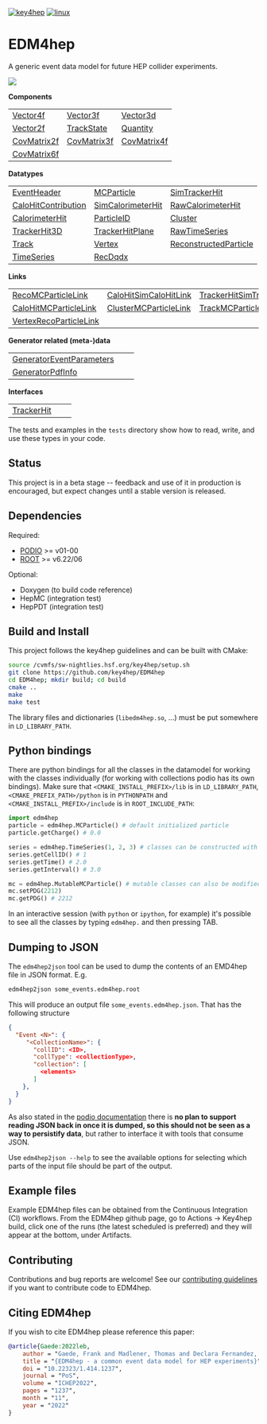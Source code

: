 
[![key4hep](https://github.com/key4hep/EDM4hep/workflows/key4hep_linux/badge.svg)](https://github.com/key4hep/EDM4hep/actions/workflows/key4hep_linux.yml)
[![linux](https://github.com/key4hep/EDM4hep/actions/workflows/lcg_linux_with_podio.yml/badge.svg)](https://github.com/key4hep/EDM4hep/actions/workflows/lcg_linux_with_podio.yml)
# EDM4hep


A generic event data model for future HEP collider experiments.

![](doc/edm4hep_diagram.svg)

**Components**

| | | |
|-|-|-|
| [Vector4f](https://github.com/key4hep/EDM4hep/blob/main/edm4hep.yaml#L9)      | [Vector3f](https://github.com/key4hep/EDM4hep/blob/main/edm4hep.yaml#L34)      | [Vector3d](https://github.com/key4hep/EDM4hep/blob/main/edm4hep.yaml#L57)     |
| [Vector2f](https://github.com/key4hep/EDM4hep/blob/main/edm4hep.yaml#L82)     | [TrackState](https://github.com/key4hep/EDM4hep/blob/main/edm4hep.yaml#L180)   | [Quantity](https://github.com/key4hep/EDM4hep/blob/main/edm4hep.yaml#L209)    |
| [CovMatrix2f](https://github.com/key4hep/EDM4hep/blob/main/edm4hep.yaml#L101) | [CovMatrix3f](https://github.com/key4hep/EDM4hep/blob/main/edm4hep.yaml#L121)  | [CovMatrix4f](https://github.com/key4hep/EDM4hep/blob/main/edm4hep.yaml#L140) |
| [CovMatrix6f](https://github.com/key4hep/EDM4hep/blob/main/edm4hep.yaml#L160) |   |   |


**Datatypes**

| | | |
|-|-|-|
| [EventHeader](https://github.com/key4hep/EDM4hep/blob/main/edm4hep.yaml#L218)         | [MCParticle](https://github.com/key4hep/EDM4hep/blob/main/edm4hep.yaml#L230)        | [SimTrackerHit](https://github.com/key4hep/EDM4hep/blob/main/edm4hep.yaml#L296)         |
| [CaloHitContribution](https://github.com/key4hep/EDM4hep/blob/main/edm4hep.yaml#L336) | [SimCalorimeterHit](https://github.com/key4hep/EDM4hep/blob/main/edm4hep.yaml#L348) | [RawCalorimeterHit](https://github.com/key4hep/EDM4hep/blob/main/edm4hep.yaml#L359)     |
| [CalorimeterHit](https://github.com/key4hep/EDM4hep/blob/main/edm4hep.yaml#L368)      | [ParticleID](https://github.com/key4hep/EDM4hep/blob/main/edm4hep.yaml#L379)        | [Cluster](https://github.com/key4hep/EDM4hep/blob/main/edm4hep.yaml#L393)               |
| [TrackerHit3D](https://github.com/key4hep/EDM4hep/blob/main/edm4hep.yaml#L425)          | [TrackerHitPlane](https://github.com/key4hep/EDM4hep/blob/main/edm4hep.yaml#L450)   | [RawTimeSeries](https://github.com/key4hep/EDM4hep/blob/main/edm4hep.yaml#L478)                |
| [Track](https://github.com/key4hep/EDM4hep/blob/main/edm4hep.yaml#L492)               | [Vertex](https://github.com/key4hep/EDM4hep/blob/main/edm4hep.yaml#L509)            | [ReconstructedParticle](https://github.com/key4hep/EDM4hep/blob/main/edm4hep.yaml#L555) |
| [TimeSeries](https://github.com/key4hep/EDM4hep/blob/main/edm4hep.yaml#L593) | [RecDqdx](https://github.com/key4hep/EDM4hep/blob/main/edm4hep.yaml#L605) |                                                                                          |

**Links**

| | | |
|-|-|-|
| [RecoMCParticleLink](https://github.com/key4hep/EDM4hep/blob/main/edm4hep.yaml#L660)        | [CaloHitSimCaloHitLink](https://github.com/key4hep/EDM4hep/blob/main/edm4hep.yaml#L684)         | [TrackerHitSimTrackerHitLink](https://github.com/key4hep/EDM4hep/blob/main/edm4hep.yaml#L690)         |
| [CaloHitMCParticleLink](https://github.com/key4hep/EDM4hep/blob/main/edm4hep.yaml#L666) | [ClusterMCParticleLink](https://github.com/key4hep/EDM4hep/blob/main/edm4hep.yaml#L672) | [TrackMCParticleLink](https://github.com/key4hep/EDM4hep/blob/main/edm4hep.yaml#L678)   |
| [VertexRecoParticleLink](https://github.com/key4hep/EDM4hep/blob/main/edm4hep.yaml#L696) | | |

**Generator related (meta-)data**

| | | |
|-|-|-|
| [GeneratorEventParameters](https://github.com/key4hep/EDM4hep/blob/main/edm4hep.yaml#L617) | | |
| [GeneratorPdfInfo](https://github.com/key4hep/EDM4hep/blob/main/edm4hep.yaml#L633) | | |

**Interfaces**

| | | |
|-|-|-|
| [TrackerHit](https://github.com/key4hep/EDM4hep/blob/main/edm4hep.yaml#L644) | | |

The tests and examples in the `tests` directory show how to read, write, and use these types in your code.


## Status

This project is in a beta stage -- feedback and use of it in production is encouraged, but expect changes until a stable version is released.

## Dependencies

Required:

* [PODIO](https://github.com/AIDASoft/podio) >= v01-00
* [ROOT](https://github.com/root-project/root) >= v6.22/06

Optional:

* Doxygen (to build code reference)
* HepMC (integration test)
* HepPDT (integration test)

## Build and Install

This project follows the key4hep guidelines and can be built with CMake:

```sh
source /cvmfs/sw-nightlies.hsf.org/key4hep/setup.sh
git clone https://github.com/key4hep/EDM4hep
cd EDM4hep; mkdir build; cd build
cmake ..
make
make test
```

The library files and dictionaries (`libedm4hep.so`, ...) must be put somewhere in `LD_LIBRARY_PATH`.

## Python bindings
There are python bindings for all the classes in the datamodel for working with
the classes individually (for working with collections podio has its own
bindings). Make sure that `<CMAKE_INSTALL_PREFIX>/lib` is in `LD_LIBRARY_PATH`,
`<CMAKE_PREFIX_PATH>/python` is in `PYTHONPATH` and `<CMAKE_INSTALL_PREFIX>/include` is in `ROOT_INCLUDE_PATH`:
```python
import edm4hep
particle = edm4hep.MCParticle() # default initialized particle
particle.getCharge() # 0.0

series = edm4hep.TimeSeries(1, 2, 3) # classes can be constructed with non-default parameters
series.getCellID() # 1
series.getTime() # 2.0
series.getInterval() # 3.0

mc = edm4hep.MutableMCParticle() # mutable classes can also be modified
mc.setPDG(2212)
mc.getPDG() # 2212
```

In an interactive session (with `python` or `ipython`, for example) it's
possible to see all the classes by typing `edm4hep.` and then pressing TAB.

## Dumping to JSON
The `edm4hep2json` tool can be used to dump the contents of an EMD4hep file in
JSON format. E.g.

```bash
edm4hep2json some_events.edm4hep.root
```

This will produce an output file `some_events.edm4hep.json`. That has the following structure
```json
{
  "Event <N>": {
     "<CollectionName>": {
       "collID": <ID>,
       "collType": <collectionType>,
       "collection": [
         <elements>
       ]
    },
  }
}
```

As also stated in the [podio
documentation](https://github.com/AIDASoft/podio/blob/master/doc/advanced_topics.md#dumping-json)
there is **no plan to support reading JSON back in once it is dumped, so this
should not be seen as a way to persistify data**, but rather to interface it
with tools that consume JSON.

Use `edm4hep2json --help` to see the available options for selecting which parts
of the input file should be part of the output.

## Example files

Example EDM4hep files can be obtained from the Continuous Integration (CI)
workflows. From the EDM4hep github page, go to Actions -> Key4hep build, click
one of the runs (the latest scheduled is preferred) and they will appear at the
bottom, under Artifacts.

## Contributing

Contributions and bug reports are welcome! See our [contributing guidelines](doc/contributing.md) if you want to contribute code to EDM4hep.

## Citing EDM4hep

If you wish to cite EDM4hep please reference this paper:

```bibtex
@article{Gaede:2022leb,
    author = "Gaede, Frank and Madlener, Thomas and Declara Fernandez, Placido and Ganis, Gerardo and Hegner, Benedikt and Helsens, Clement and Sailer, Andre and A. Stewart, Graeme and Völkl, Valentin",
    title = "{EDM4hep - a common event data model for HEP experiments}",
    doi = "10.22323/1.414.1237",
    journal = "PoS",
    volume = "ICHEP2022",
    pages = "1237",
    month = "11",
    year = "2022"
}
```
